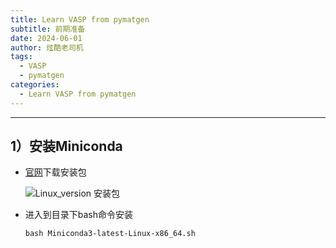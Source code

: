 ```yaml
---
title: Learn VASP from pymatgen
subtitle: 前期准备
date: 2024-06-01
author: 炫酷老司机
tags:
  - VASP
  - pymatgen
categories:
  - Learn VASP from pymatgen
---
```

---

## 1）安装Miniconda

- [官网](https://docs.anaconda.com/free/miniconda/)下载安装包

	![Linux_version 安装包](./images/1_linux_pkg.png)
- 进入到目录下bash命令安装
	```shell
	bash Miniconda3-latest-Linux-x86_64.sh
	```